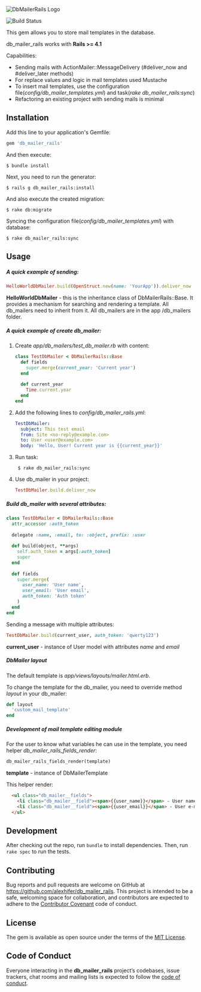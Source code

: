 ![DbMailerRails Logo](https://raw.github.com/alexhifer/db_mailer_rails/master/db_mailer_rails.png)

![Build Status](https://travis-ci.org/alexhifer/db_mailer_rails.svg?branch=master)

This gem allows you to store mail templates in the database.

db_mailer_rails works with **Rails >= 4.1**

Capabilities:

* Sending mails with ActionMailer::MessageDelivery (#deliver_now and #deliver_later methods)
* For replace values and logic in mail templates used Mustache
* To insert mail templates, use the configuration file(*config/db_mailer_templates.yml*) and task(*rake db_mailer_rails:sync*)
* Refactoring an existing project with sending mails is minimal

## Installation

Add this line to your application's Gemfile:

```ruby
gem 'db_mailer_rails'
```

And then execute:

    $ bundle install

Next, you need to run the generator:

    $ rails g db_mailer_rails:install

And also execute the created migration:

    $ rake db:migrate
    
Syncing the configuration file(*config/db_mailer_templates.yml*) with database:
    
    $ rake db_mailer_rails:sync
    
## Usage

##### A quick example of sending:

```ruby
HelloWorldDbMailer.build(OpenStruct.new(name: 'YourApp')).deliver_now
```

**HelloWorldDbMailer** - this is the inheritance class of DbMailerRails::Base. It provides a mechanism for searching and rendering a template. All db_mailers need to inherit from it. All db_mailers are in the app /db_mailers folder.

##### A quick example of create db_mailer:

1. Create *app/db_mailers/test_db_mailer.rb* with content: 
    ````ruby
    class TestDbMailer < DbMailerRails::Base
      def fields
        super.merge(current_year: 'Current year')
      end
      
      def current_year
        Time.current.year
      end
    end
    ````

2. Add the following lines to *config/db_mailer_rails.yml*:
    ```yaml
    TestDbMailer:
      subject: This test email
      from: Site <no-reply@example.com>
      to: User <user@example.com>
      body: 'Hello, User! Current year is {{current_year}}'
    ```
    
3. Run task:

        $ rake db_mailer_rails:sync
        
4. Use db_mailer in your project:
    
    ```ruby
    TestDbMailer.build.deliver_now
    ````
    
##### Build db_mailer with several attributes:

```ruby
class TestDbMailer < DbMailerRails::Base
  attr_accessor :auth_token
  
  delegate :name, :email, to: :object, prefix: :user
  
  def build(object, **args)
    self.auth_token = args[:auth_token]
    super
  end
  
  def fields
    super.merge(
      user_name: 'User name',
      user_email: 'User email',
      auth_token: 'Auth token'
    )
  end
end
```

Sending a message with multiple attributes:

```ruby
TestDbMailer.build(current_user, auth_token: 'qwerty123')
```

**current_user** - instance of User model with attributes *name* and *email*

##### DbMailer layout

The default template is *app/views/layouts/mailer.html.erb*.

To change the template for the db_mailer, you need to override method *layout* in your db_mailer:

```ruby
def layout
  'custom_mail_template'
end
```

##### Development of mail template editing module


For the user to know what variables he can use in the template, you need helper *db_mailer_rails_fields_render*:

```ruby
db_mailer_rails_fields_render(template)
```

**template** - instance of DbMailerTemplate

This helper render:

```html
  <ul class="db_mailer__fields">
    <li class="db_mailer__field"><span>{{user_name}}</span> - User name</li>
    <li class="db_mailer__field"><span>{{user_email}}</span> - User e-mail</li>
  </ul>
```

## Development

After checking out the repo, run `bundle` to install dependencies. Then, run `rake spec` to run the tests.

## Contributing

Bug reports and pull requests are welcome on GitHub at https://github.com/alexhifer/db_mailer_rails. This project is intended to be a safe, welcoming space for collaboration, and contributors are expected to adhere to the [Contributor Covenant](http://contributor-covenant.org) code of conduct.

## License

The gem is available as open source under the terms of the [MIT License](https://opensource.org/licenses/MIT).

## Code of Conduct

Everyone interacting in the **db_mailer_rails** project’s codebases, issue trackers, chat rooms and mailing lists is expected to follow the [code of conduct](https://github.com/[USERNAME]/db_mailer_rails/blob/master/CODE_OF_CONDUCT.md).
